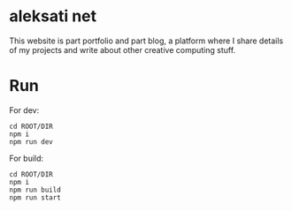 # aleksati net

This website is part portfolio and part blog, a platform where I share details of my projects and write about other creative computing stuff.

# Run

For dev:

```
cd ROOT/DIR
npm i
npm run dev
```

For build:

```
cd ROOT/DIR
npm i
npm run build
npm run start
```
